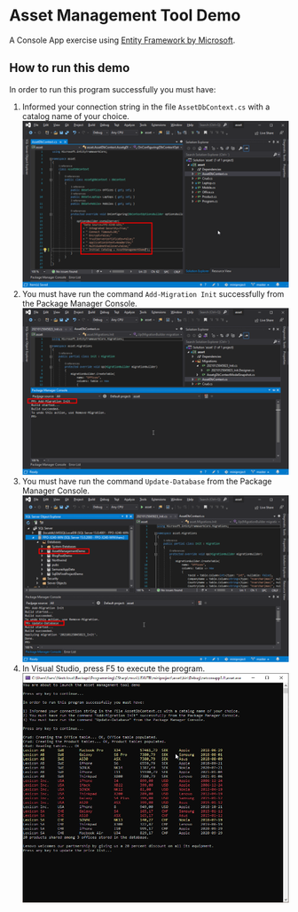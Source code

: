 # Asset Management Tool Demo

A Console App exercise using [Entity Framework by Microsoft](https://docs.microsoft.com/en-us/aspnet/entity-framework).

## How to run this demo

In order to run this program successfully you must have:

1. Informed your connection string in the file `AssetDbContext.cs` with a catalog name of your choice.
   ![Connection string](img/connectionstring-AssetMangementToolDemo-Microsoft_Visual_Studio.png)
2. You must have run the command `Add-Migration Init` successfully from the Package Manager Console.
   ![Add-Migration](img/Add-Migration_Init-AssetManagementToolDemo-Microsoft_Visual_Studio.png)
3. You must have run the command `Update-Database` from the Package Manager Console.
   ![Update-Database](img/Update-Database_AssetManagementToolDemo-Microsoft_Visual_Studio.png)
4. In Visual Studio, press F5 to execute the program.
   ![AssetManagementDemo](img/ConsoleApp-AssetManagementToolDemo-EntityFramework.png)